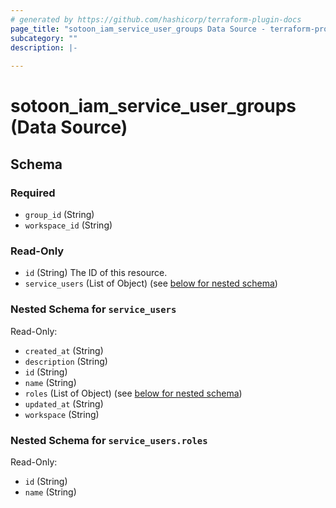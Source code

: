 ```yaml
---
# generated by https://github.com/hashicorp/terraform-plugin-docs
page_title: "sotoon_iam_service_user_groups Data Source - terraform-provider-sotoon"
subcategory: ""
description: |-
  
---
```


# sotoon_iam_service_user_groups (Data Source)





<!-- schema generated by tfplugindocs -->
## Schema

### Required

- `group_id` (String)
- `workspace_id` (String)

### Read-Only

- `id` (String) The ID of this resource.
- `service_users` (List of Object) (see [below for nested schema](#nestedatt--service_users))

<a id="nestedatt--service_users"></a>
### Nested Schema for `service_users`

Read-Only:

- `created_at` (String)
- `description` (String)
- `id` (String)
- `name` (String)
- `roles` (List of Object) (see [below for nested schema](#nestedobjatt--service_users--roles))
- `updated_at` (String)
- `workspace` (String)

<a id="nestedobjatt--service_users--roles"></a>
### Nested Schema for `service_users.roles`

Read-Only:

- `id` (String)
- `name` (String)
